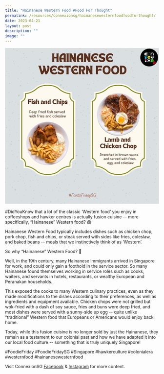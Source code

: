```yaml
---
title: "Hainanese Western Food #Food For Thought"
permalink: /resources/connexionsg/hainanesewesternfoodfoodforthought/
date: 2023-04-21
layout: post
description: ""
image: ""
---
```

![](/images/connexionsg/2023/hainanese%20western%20food%20.png)

#DidYouKnow that a lot of the classic ‘Western food’ you enjoy in coffeeshops and hawker centres is actually fusion cuisine -- more specifically, “Hainanese” Western food? 😱

Hainanese Western Food typically includes dishes such as chicken chop, pork chop, fish and chips, or steak served with sides like fries, coleslaw, and baked beans -- meals that we instinctively think of as ‘Western’.

So why “Hainanese” Western Food? 🤔

Well, in the 19th century, many Hainanese immigrants arrived in Singapore for work, and could only gain a foothold in the service sector. So many Hainanese found themselves working in service roles such as cooks, waiters, and servants in hotels, restaurants, or wealthy European and Peranakan households.

This exposed the cooks to many Western culinary practices, even as they made modifications to the dishes according to their preferences, as well as ingredients and equipment available. Chicken chops were not grilled but wok-fried with a dash of soy sauce, fries and buns were deep fried, and most dishes were served with a sunny-side up egg -- quite unlike “traditional” Western food that Europeans or Americans would enjoy back home.

Today, while this fusion cuisine is no longer sold by just the Hainanese, they remain as a testament to our colonial past and how we have adapted it into our local food culture -- something that is truly uniquely Singapore!

#FoodieFriday #FoodieFridaySG #Singapore #hawkerculture #colonialera #westernfood #hainanesewesternfood

Visit ConnexionSG [Facebook](https://www.facebook.com/ConnexionSG) & [Instagram](https://www.instagram.com/connexionsg/) for more content.